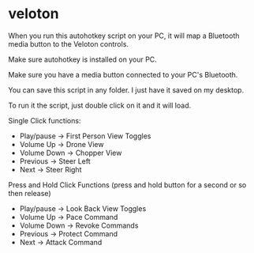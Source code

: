 # veloton

When you run this autohotkey script on your PC, it will map a Bluetooth media button to the Veloton controls. 

Make sure autohotkey is installed on your PC. 

Make sure you have a media button connected to your PC's Bluetooth. 

You can save this script in any folder. I just have it saved on my desktop. 

To run it the script, just double click on it and it will load. 

Single Click functions:

  - Play/pause -> First Person View Toggles
  - Volume Up -> Drone View
  - Volume Down -> Chopper View
  - Previous -> Steer Left
  - Next -> Steer Right

Press and Hold Click Functions (press and hold button for a second or so then release)

  - Play/pause -> Look Back View Toggles
  - Volume Up -> Pace Command
  - Volume Down -> Revoke Commands
  - Previous -> Protect Command
  - Next -> Attack Command
